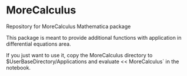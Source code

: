 # MoreCalculus
Repository for MoreCalculus Mathematica package

This package is meant to provide additional functions with application in differential equations area.

If you just want to use it, copy the MoreCalculus directory to $UserBaseDirectory/Applications and 
evaluate << MoreCalculus` in the notebook.
